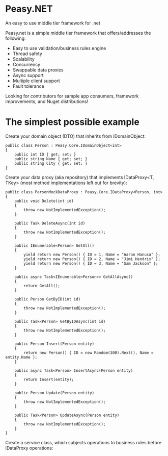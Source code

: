 # Peasy.NET
An easy to use middle tier framework for .net

Peasy.net is a simple middle tier framework that offers/addresses the following:

- Easy to use validation/business rules engine
- Thread safety
- Scalability
- Concurrency
- Swappable data proxies
- Async support
- Multiple client support
- Fault tolerance

Looking for contributors for sample app consumers, framework improvements, and Nuget distributions!

# The simplest possible example

Create your domain object (DTO) that inherits from IDomainObject<T>:

    public class Person : Peasy.Core.IDomainObject<int>
    {
        public int ID { get; set; }
        public string Name { get; set; }
        public string City { get; set; }
    }

Create your data proxy (aka repository) that implements IDataProxy<T, TKey> (most method implementations left out for brevity):

    public class PersonMockDataProxy : Peasy.Core.IDataProxy<Person, int>
    {
        public void Delete(int id)
        {
            throw new NotImplementedException();
        }

        public Task DeleteAsync(int id)
        {
            throw new NotImplementedException();
        }

        public IEnumerable<Person> GetAll()
        {
            yield return new Person() { ID = 1, Name = "Aaron Hanusa" };
            yield return new Person() { ID = 2, Name = "Jimi Hendrix" };
            yield return new Person() { ID = 3, Name = "Sam Jackson" };
        }

        public async Task<IEnumerable<Person>> GetAllAsync()
        {
            return GetAll();
        }

        public Person GetByID(int id)
        {
            throw new NotImplementedException();
        }

        public Task<Person> GetByIDAsync(int id)
        {
            throw new NotImplementedException();
        }

        public Person Insert(Person entity)
        {
            return new Person() { ID = new Random(300).Next(), Name = entity.Name };
        }

        public async Task<Person> InsertAsync(Person entity)
        {
            return Insert(entity);
        }

        public Person Update(Person entity)
        {
            throw new NotImplementedException();
        }

        public Task<Person> UpdateAsync(Person entity)
        {
            throw new NotImplementedException();
        }
    }

Create a service class, which subjects operations to business rules before IDataProxy operations:

